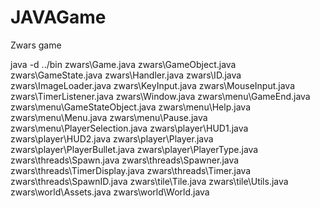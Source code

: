 # JAVAGame
Zwars game

java -d ../bin zwars\Game.java zwars\GameObject.java zwars\GameState.java zwars\Handler.java zwars\ID.java zwars\ImageLoader.java zwars\KeyInput.java zwars\MouseInput.java zwars\TimerListener.java zwars\Window.java zwars\menu\GameEnd.java zwars\menu\GameStateObject.java zwars\menu\Help.java zwars\menu\Menu.java zwars\menu\Pause.java zwars\menu\PlayerSelection.java zwars\player\HUD1.java zwars\player\HUD2.java zwars\player\Player.java zwars\player\PlayerBullet.java zwars\player\PlayerType.java zwars\threads\Spawn.java zwars\threads\Spawner.java zwars\threads\TimerDisplay.java zwars\threads\Timer.java zwars\threads\SpawnID.java zwars\tile\Tile.java zwars\tile\Utils.java zwars\world\Assets.java zwars\world\World.java

